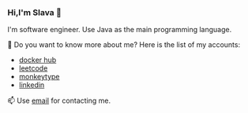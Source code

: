 ### Hi,I'm Slava 👋

I'm software engineer. Use Java as the main programming language.

🔭 Do you want to know more about me? Here is the list of my accounts:
* [docker hub](https://hub.docker.com/repositories/izishared)
* [leetcode](https://leetcode.com/izishared/)
* [monkeytype](https://monkeytype.com/profile/izishared)
* [linkedin](https://www.linkedin.com/in/viacheslav-ganiaev-11109186/)

📫 Use [email](mailto:slava.ganyaev@gmail.com) for contacting me.

<!--
**izishared/izishared** is a ✨ _special_ ✨ repository because its `README.md` (this file) appears on your GitHub profile.

Here are some ideas to get you started:

- 🔭 I’m currently working on ...
- 🌱 I’m currently learning ...
- 👯 I’m looking to collaborate on ...
- 🤔 I’m looking for help with ...
- 💬 Ask me about ...
- 📫 How to reach me: ...
- 😄 Pronouns: ...
- ⚡ Fun fact: ...
-->
